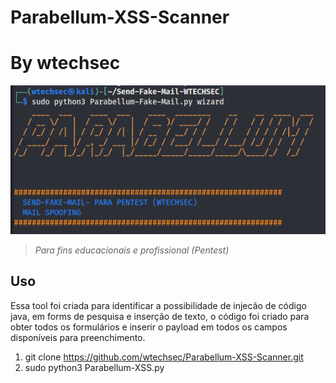 # Parabellum-XSS-Scanner

# By wtechsec


<img src="https://github.com/wtechsec/Parabellum-Send-Fake-Mail/blob/main/Parabellum-Send-Fake-Mail/screen/Parebellum-Fake-Mail.png" width="800px" height="auto">


> *Para fins educacionais e profissional (Pentest)* 



## Uso

Essa tool foi criada para identificar a possibilidade de injecão de código java, em forms de pesquisa e inserção de texto, o código foi criado para obter todos os formulários e inserir o payload em todos os campos disponíveis para preenchimento.



1. git clone https://github.com/wtechsec/Parabellum-XSS-Scanner.git
2. sudo python3 Parabellum-XSS.py 
